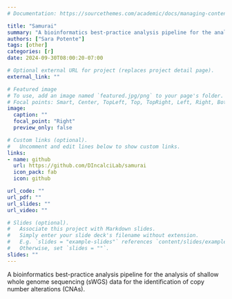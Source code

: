 ```yaml
---
# Documentation: https://sourcethemes.com/academic/docs/managing-content/

title: "Samurai"
summary: "A bioinformatics best-practice analysis pipeline for the analysis of shallow whole genome sequencing (sWGS) data for the identification of copy number alterations (CNAs)."
authors: ["Sara Potente"]
tags: [other]
categories: [r]
date: 2024-09-30T08:00:20-07:00

# Optional external URL for project (replaces project detail page).
external_link: ""

# Featured image
# To use, add an image named `featured.jpg/png` to your page's folder.
# Focal points: Smart, Center, TopLeft, Top, TopRight, Left, Right, BottomLeft, Bottom, BottomRight.
image:
  caption: ""
  focal_point: "Right"
  preview_only: false

# Custom links (optional).
#   Uncomment and edit lines below to show custom links.
links:
- name: github
  url: https://github.com/DIncalciLab/samurai
  icon_pack: fab
  icon: github

url_code: ""
url_pdf: ""
url_slides: ""
url_video: ""

# Slides (optional).
#   Associate this project with Markdown slides.
#   Simply enter your slide deck's filename without extension.
#   E.g. `slides = "example-slides"` references `content/slides/example-slides.md`.
#   Otherwise, set `slides = ""`.
slides: ""
---
```


A bioinformatics best-practice analysis pipeline for the analysis of shallow whole genome sequencing (sWGS) data for the identification of copy number alterations (CNAs).


